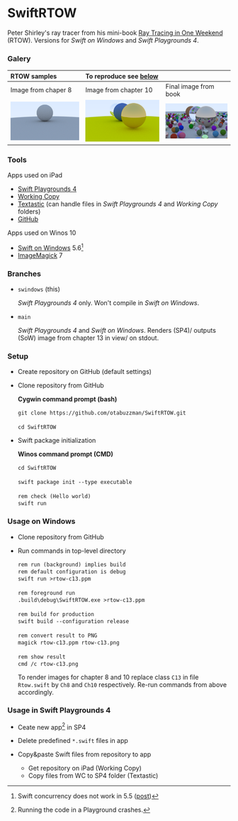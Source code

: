 # SwiftRTOW
Peter Shirley's ray tracer from his mini-book [Ray Tracing in One Weekend](https://github.com/RayTracing/raytracing.github.io/) (RTOW). Versions for *Swift on Windows* and *Swift Playgrounds 4*.

### Galery

|RTOW samples|To reproduce see [below](#usage-on-windows)|   |
|:---|:---|:---|
|Image from chaper 8|Image from chapter 10|Final image from book|
|![Image from chaper 8](./rtow-ch8.png)|![Image from chapter 10](./rtow-ch10.png)|![Final image from book](./rtow-ch13.png)|

### Tools
Apps used on iPad
- [Swift Playgrounds 4](https://apps.apple.com/de/app/swift-playgrounds/id908519492)
- [Working Copy](https://workingcopyapp.com/)
- [Textastic](https://www.textasticapp.com/) (can handle files in *Swift Playgrounds 4* and *Working Copy* folders)
- [GitHub](https://apps.apple.com/us/app/github/id1477376905)

Apps used on Winos 10
- [Swift on Windows](https://www.swift.org/blog/swift-on-windows/) 5.6[^1]
- [ImageMagick](https://imagemagick.org/script/download.php) 7

[^1]: Swift concurrency does not work in 5.5 ([post](https://forums.swift.org/t/swift-concurrency-dep-access-violation-on-task-deallocation/54224))

### Branches
- `swindows` (this)

  *Swift Playgrounds 4* only. Won't compile in *Swift on Windows*.
- `main`

  *Swift Playgrounds 4* and *Swift on Windows*. Renders (SP4)/ outputs (SoW) image from chapter 13 in view/ on stdout.

### Setup
- Create repository on GitHub (default settings)
- Clone repository from GitHub

  **Cygwin command prompt (bash)**
  ```
  git clone https://github.com/otabuzzman/SwiftRTOW.git

  cd SwiftRTOW
  ```
- Swift package initialization

  **Winos command prompt (CMD)**
  ```
  cd SwiftRTOW

  swift package init --type executable

  rem check (Hello world)
  swift run
  ```

### Usage on Windows
- Clone repository from GitHub
- Run commands in top-level directory

  ```
  rem run (background) implies build
  rem default configuration is debug
  swift run >rtow-c13.ppm

  rem foreground run
  .build\debug\SwiftRTOW.exe >rtow-c13.ppm

  rem build for production
  swift build --configuration release

  rem convert result to PNG
  magick rtow-c13.ppm rtow-c13.png

  rem show result
  cmd /c rtow-c13.png
  ```
  To render images for chapter 8 and 10 replace class `C13` in file `Rtow.swift` by `Ch8` and `Ch10` respectively. Re-run commands from above accordingly.

### Usage in Swift Playgrounds 4
- Ceate new app[^2] in SP4
- Delete predefined `*.swift` files in app
- Copy&paste Swift files from repository to app

  - Get repository on iPad (Working Copy)
  - Copy files from WC to SP4 folder (Textastic)

[^2]: Running the code in a Playground crashes.
